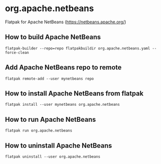 # org.apache.netbeans
Flatpak for Apache NetBeans (https://netbeans.apache.org/)

## How to build Apache NetBeans

```
flatpak-builder --repo=repo flatpakbuildir org.apache.netbeans.yaml --force-clean
```

## Add Apache NetBeans repo to remote

```
flatpak remote-add --user mynetbeans repo
```

## How to install Apache NetBeans from flatpak

```
flatpak install --user mynetbeans org.apache.netbeans
```

## How to run Apache NetBeans

```
flatpak run org.apache.netbeans
```

## How to uninstall Apache NetBeans

```
flatpak uninstall --user org.apache.netbeans
```
